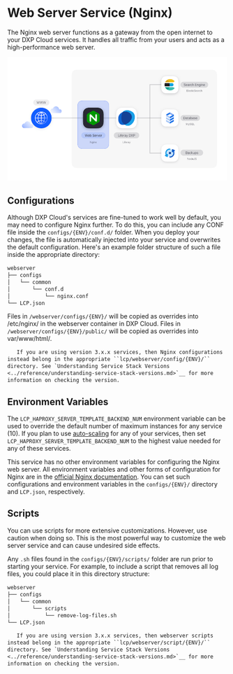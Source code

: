 # Web Server Service (Nginx)

The Nginx web server functions as a gateway from the open internet to your DXP 
Cloud services. It handles all traffic from your users and acts as a 
high-performance web server. 

![Figure 1: The web server is one of several services available in DXP Cloud.](./web-server-service/images/01.png)

## Configurations

Although DXP Cloud's services are fine-tuned to work well by default, you may 
need to configure Nginx further. To do this, you can include any CONF file 
inside the `configs/{ENV}/conf.d/` folder. When you deploy your changes, the file is 
automatically injected into your service and overwrites the default 
configuration. Here's an example folder structure of such a file inside the 
appropriate directory: 

    webserver
    ├── configs
    │   └── common
    │       └── conf.d
    │           └── nginx.conf
    └── LCP.json

Files in `/webserver/configs/{ENV}/` will be copied as overrides into /etc/nginx/ in the webserver container in DXP Cloud. Files in `/webserver/configs/{ENV}/public/` will be copied as overrides into var/www/html/.

```note::
   If you are using version 3.x.x services, then Nginx configurations instead belong in the appropriate ``lcp/webserver/config/{ENV}/`` directory. See `Understanding Service Stack Versions <../reference/understanding-service-stack-versions.md>`__ for more information on checking the version.
```

## Environment Variables

The `LCP_HAPROXY_SERVER_TEMPLATE_BACKEND_NUM` environment variable can be used to override the default number of maximum instances for any service (10). If you plan to use [auto-scaling](../manage-and-optimize/auto-scaling.md) for any of your services, then set `LCP_HAPROXY_SERVER_TEMPLATE_BACKEND_NUM` to the highest value needed for any of these services.

This service has no other environment variables for configuring the Nginx web server. All environment variables and other forms of configuration for Nginx are in the [official Nginx documentation](https://docs.nginx.com/). You can set such configurations and environment variables in the `configs/{ENV}/` 
directory and `LCP.json`, respectively.

## Scripts

You can use scripts for more extensive customizations. However, use caution when 
doing so. This is the most powerful way to customize the web server service and 
can cause undesired side effects. 

Any `.sh` files found in the `configs/{ENV}/scripts/` folder are run prior to starting your 
service. For example, to include a script that removes all log files, you could 
place it in this directory structure: 

    webserver
    ├── configs
    │   └── common
    │       └── scripts
    │           └── remove-log-files.sh
    └── LCP.json

```note::
   If you are using version 3.x.x services, then webserver scripts instead belong in the appropriate ``lcp/webserver/script/{ENV}/`` directory. See `Understanding Service Stack Versions <../reference/understanding-service-stack-versions.md>`__ for more information on checking the version.
```